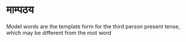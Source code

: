 # माम्पठय

Model words are the template form for the third person present tense, which may be different from the root word